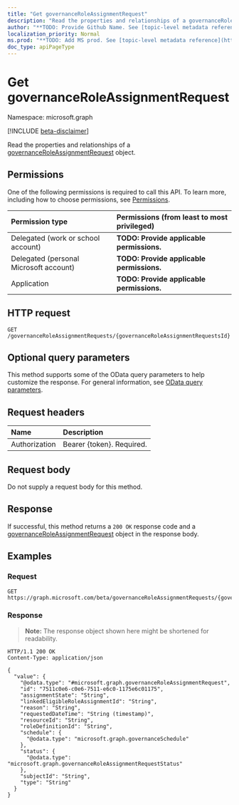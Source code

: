 ```yaml
---
title: "Get governanceRoleAssignmentRequest"
description: "Read the properties and relationships of a governanceRoleAssignmentRequest object."
author: "**TODO: Provide Github Name. See [topic-level metadata reference](https://msgo.azurewebsites.net/add/document/guidelines/metadata.html#topic-level-metadata)**"
localization_priority: Normal
ms.prod: "**TODO: Add MS prod. See [topic-level metadata reference](https://msgo.azurewebsites.net/add/document/guidelines/metadata.html#topic-level-metadata)**"
doc_type: apiPageType
---
```


# Get governanceRoleAssignmentRequest
Namespace: microsoft.graph

[!INCLUDE [beta-disclaimer](../../includes/beta-disclaimer.md)]

Read the properties and relationships of a [governanceRoleAssignmentRequest](../resources/governanceroleassignmentrequest.md) object.

## Permissions
One of the following permissions is required to call this API. To learn more, including how to choose permissions, see [Permissions](/graph/permissions-reference).

|Permission type|Permissions (from least to most privileged)|
|:---|:---|
|Delegated (work or school account)|**TODO: Provide applicable permissions.**|
|Delegated (personal Microsoft account)|**TODO: Provide applicable permissions.**|
|Application|**TODO: Provide applicable permissions.**|

## HTTP request

<!-- {
  "blockType": "ignored"
}
-->
``` http
GET /governanceRoleAssignmentRequests/{governanceRoleAssignmentRequestsId}
```

## Optional query parameters
This method supports some of the OData query parameters to help customize the response. For general information, see [OData query parameters](/graph/query-parameters).

## Request headers
|Name|Description|
|:---|:---|
|Authorization|Bearer {token}. Required.|

## Request body
Do not supply a request body for this method.

## Response

If successful, this method returns a `200 OK` response code and a [governanceRoleAssignmentRequest](../resources/governanceroleassignmentrequest.md) object in the response body.

## Examples

### Request
<!-- {
  "blockType": "request",
  "name": "get_governanceroleassignmentrequest"
}
-->
``` http
GET https://graph.microsoft.com/beta/governanceRoleAssignmentRequests/{governanceRoleAssignmentRequestsId}
```


### Response
>**Note:** The response object shown here might be shortened for readability.
<!-- {
  "blockType": "response",
  "truncated": true,
  "@odata.type": "microsoft.graph.governanceRoleAssignmentRequest"
}
-->
``` http
HTTP/1.1 200 OK
Content-Type: application/json

{
  "value": {
    "@odata.type": "#microsoft.graph.governanceRoleAssignmentRequest",
    "id": "7511c0e6-c0e6-7511-e6c0-1175e6c01175",
    "assignmentState": "String",
    "linkedEligibleRoleAssignmentId": "String",
    "reason": "String",
    "requestedDateTime": "String (timestamp)",
    "resourceId": "String",
    "roleDefinitionId": "String",
    "schedule": {
      "@odata.type": "microsoft.graph.governanceSchedule"
    },
    "status": {
      "@odata.type": "microsoft.graph.governanceRoleAssignmentRequestStatus"
    },
    "subjectId": "String",
    "type": "String"
  }
}
```

